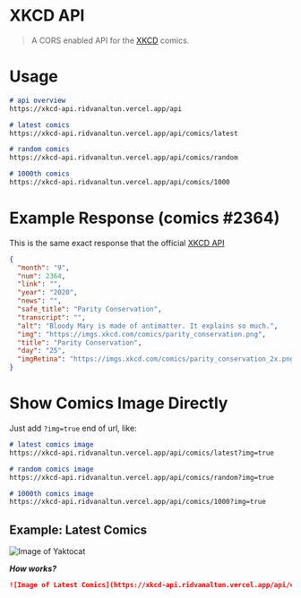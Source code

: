 # XKCD API

> A CORS enabled API for the [XKCD](https://xkcd.com) comics.

# Usage

```markdown
# api overview
https://xkcd-api.ridvanaltun.vercel.app/api

# latest comics
https://xkcd-api.ridvanaltun.vercel.app/api/comics/latest

# random comics
https://xkcd-api.ridvanaltun.vercel.app/api/comics/random

# 1000th comics
https://xkcd-api.ridvanaltun.vercel.app/api/comics/1000
```

# Example Response (comics #2364)

This is the same exact response that the official [XKCD API](https://xkcd.com/json.html)

```json
{
  "month": "9",
  "num": 2364,
  "link": "",
  "year": "2020",
  "news": "",
  "safe_title": "Parity Conservation",
  "transcript": "",
  "alt": "Bloody Mary is made of antimatter. It explains so much.",
  "img": "https://imgs.xkcd.com/comics/parity_conservation.png",
  "title": "Parity Conservation",
  "day": "25",
  "imgRetina": "https://imgs.xkcd.com/comics/parity_conservation_2x.png"
}
```

# Show Comics Image Directly

Just add `?img=true` end of url, like:

```markdown
# latest comics image
https://xkcd-api.ridvanaltun.vercel.app/api/comics/latest?img=true

# random comics image
https://xkcd-api.ridvanaltun.vercel.app/api/comics/random?img=true

# 1000th comics image
https://xkcd-api.ridvanaltun.vercel.app/api/comics/1000?img=true
```

## Example: Latest Comics

![Image of Yaktocat](https://xkcd-api.ridvanaltun.vercel.app/api/comics/latest?img=true)

***How works?***

```markdown
![Image of Latest Comics](https://xkcd-api.ridvanaltun.vercel.app/api/comics/latest?img=true)
```